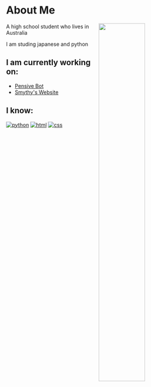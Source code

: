 # About Me

<img width="50%" align="right" src="https://github-readme-stats.vercel.app/api?username=What-Question-Mark&include_all_commits=true&show_icons=true&include_all_commits=true&theme=monokai&hide_border=True">

A high school student who lives in Australia

I am studing japanese and python

## I am currently working on:

- [Pensive Bot](https://discord.gg/2tgnZDbFhP)
- [Smythy's Website](https://github.com/What-Question-Mark/smythy)

## I know:

[![python](https://img.shields.io/badge/-Python-4B8BBE?style=flat)](https://discord.gg/2tgnZDbFhP)
[![html](https://img.shields.io/badge/-HTML-e34c26?style=flat)](https://discord.gg/2tgnZDbFhP)
[![css](https://img.shields.io/badge/-CSS-264de4?style=flat)](https://discord.gg/2tgnZDbFhP)
